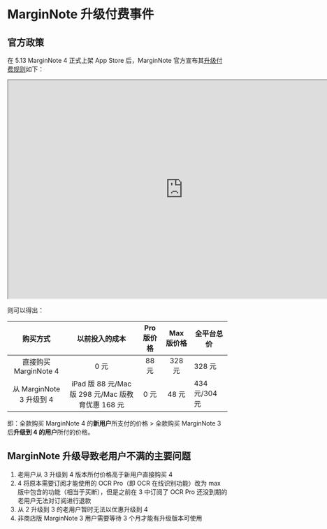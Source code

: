 # MarginNote 升级付费事件

## 官方政策

在 5.13 MarginNote 4 正式上架 App Store 后，MarginNote 官方宣布其[升级付费规则](https://www.wolai.com/fVnQxo27c5KMRavEaGWLh9)如下：

<iframe src="https://www.wolai.com/fVnQxo27c5KMRavEaGWLh9" width="800px" height="500px"></iframe>

则可以得出：

|         购买方式         |              以前投入的成本              | Pro 版价格 | Max 版价格 | 全平台总价  |
| :----------------------: | :--------------------------------------: | :-------: | :-------: | ----------- |
|  直接购买 MarginNote 4   |                   0 元                    |   88 元   |  328 元   | 328 元       |
| 从 MarginNote 3 升级到 4 | iPad 版 88 元/Mac 版 298 元/Mac 版教育优惠 168 元 |    0 元    |   48 元    | 434 元/304 元 |

即：全款购买 MarginNote 4 的**新用户**所支付的价格 > 全款购买 MarginNote 3 后**升级到 4 的用户**所付的价格。

## MarginNote 升级导致老用户不满的主要问题

1. 老用户从 3 升级到 4 版本所付价格高于新用户直接购买 4
2. 4 将原本需要订阅才能使用的 OCR Pro（即 OCR 在线识别功能）改为 max 版中包含的功能（相当于买断），但是之前在 3 中订阅了 OCR Pro 还没到期的老用户无法对订阅进行退款
3. 从 2 升级到 3 的老用户暂时无法以优惠升级到 4
4. 非商店版 MarginNote 3 用户需要等待 3 个月才能有升级版本可使用